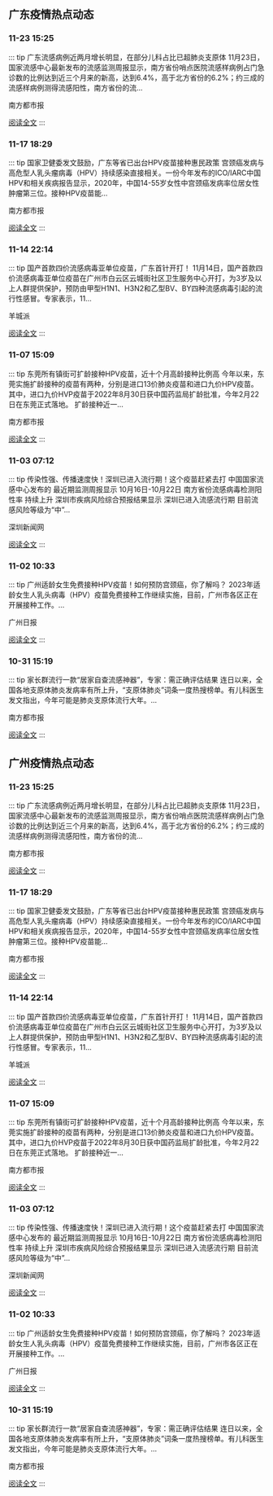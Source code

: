 
## 广东疫情热点动态

  
### 11-23 15:25
::: tip 广东流感病例近两月增长明显，在部分儿科占比已超肺炎支原体
11月23日，国家流感中心最新发布的流感监测周报显示，南方省份哨点医院流感样病例占门急诊数的比例达到近三个月来的新高，达到6.4%，高于北方省份的6.2%；约三成的流感样病例测得流感阳性，南方省份的流...

南方都市报

[阅读全文](https://view.inews.qq.com/a/20231123A05GVW00?uid=100188415180&chlid=news_news_top&suid=100188415180)
:::

### 11-17 18:29
::: tip 国家卫健委发文鼓励，广东等省已出台HPV疫苗接种惠民政策
宫颈癌发病与高危型人乳头瘤病毒（HPV）持续感染直接相关。一份今年发布的ICO/IARC中国HPV和相关疾病报告显示，2020年，中国14-55岁女性中宫颈癌发病率位居女性肿瘤第三位。接种HPV疫苗能...

南方都市报

[阅读全文](https://view.inews.qq.com/a/20231117A08MJV00?uid=100188415180&chlid=news_news_antip&suid=100188415180)
:::

### 11-14 22:14
::: tip 国产首款四价流感病毒亚单位疫苗，广东首针开打！
11月14日，国产首款四价流感病毒亚单位疫苗在广州市白云区云城街社区卫生服务中心开打，为3岁及以上人群提供保护，预防由甲型H1N1、H3N2和乙型BV、BY四种流感病毒引起的流行性感冒。专家表示，11...

羊城派

[阅读全文](https://view.inews.qq.com/a/20231114A09ZVB00?uid=101705948131&chlid=_qqnews_custom_search_all#)
:::

### 11-07 15:09
::: tip 东莞所有镇街可扩龄接种HPV疫苗，近十个月高龄接种比例高
今年以来，东莞实施扩龄接种的疫苗有两种，分别是进口13价肺炎疫苗和进口九价HPV疫苗。
其中，进口九价HVP疫苗于2022年8月30日获中国药监局扩龄批准，今年2月22日在东莞正式落地。
扩龄接种近一...

南方都市报

[阅读全文](https://view.inews.qq.com/a/20231107A05OP500?uid=100188415180&chlid=news_news_antip#)
:::

### 11-03 07:12
::: tip 传染性强、传播速度快！深圳已进入流行期！这个疫苗赶紧去打
中国国家流感中心发布的
最近期监测周报显示
10月16日-10月22日
南方省份流感病毒检测阳性率
持续上升
深圳市疾病风险综合预报结果显示
深圳已进入流感流行期
目前流感风险等级为“中”...

深圳新闻网

[阅读全文](https://view.inews.qq.com/a/20231102A0AITV00?uid=101705948131&chlid=_qqnews_custom_search_all#)
:::

### 11-02 10:33
::: tip 广州适龄女生免费接种HPV疫苗！如何预防宫颈癌，你了解吗？
2023年适龄女生人乳头病毒（HPV）疫苗免费接种工作继续实施，目前，广州市各区正在开展接种工作。...

广州日报

[阅读全文](https://view.inews.qq.com/a/20231102A02IYD00?uid=100188415180&chlid=news_news_antip#)
:::

### 10-31 15:19
::: tip 家长群流行一款“居家自查流感神器”，专家：需正确评估结果
连日以来，全国各地支原体肺炎发病率有所上升，“支原体肺炎”词条一度热搜榜单。有儿科医生发文指出，今年可能是肺炎支原体流行大年。...

南方都市报

[阅读全文](https://view.inews.qq.com/a/20231031A05WLO00?&chlid=mine_subscribe&uid=101705948131#)
:::


## 广州疫情热点动态

  
### 11-23 15:25
::: tip 广东流感病例近两月增长明显，在部分儿科占比已超肺炎支原体
11月23日，国家流感中心最新发布的流感监测周报显示，南方省份哨点医院流感样病例占门急诊数的比例达到近三个月来的新高，达到6.4%，高于北方省份的6.2%；约三成的流感样病例测得流感阳性，南方省份的流...

南方都市报

[阅读全文](https://view.inews.qq.com/a/20231123A05GVW00?uid=100188415180&chlid=news_news_top&suid=100188415180)
:::

### 11-17 18:29
::: tip 国家卫健委发文鼓励，广东等省已出台HPV疫苗接种惠民政策
宫颈癌发病与高危型人乳头瘤病毒（HPV）持续感染直接相关。一份今年发布的ICO/IARC中国HPV和相关疾病报告显示，2020年，中国14-55岁女性中宫颈癌发病率位居女性肿瘤第三位。接种HPV疫苗能...

南方都市报

[阅读全文](https://view.inews.qq.com/a/20231117A08MJV00?uid=100188415180&chlid=news_news_antip&suid=100188415180)
:::

### 11-14 22:14
::: tip 国产首款四价流感病毒亚单位疫苗，广东首针开打！
11月14日，国产首款四价流感病毒亚单位疫苗在广州市白云区云城街社区卫生服务中心开打，为3岁及以上人群提供保护，预防由甲型H1N1、H3N2和乙型BV、BY四种流感病毒引起的流行性感冒。专家表示，11...

羊城派

[阅读全文](https://view.inews.qq.com/a/20231114A09ZVB00?uid=101705948131&chlid=_qqnews_custom_search_all#)
:::

### 11-07 15:09
::: tip 东莞所有镇街可扩龄接种HPV疫苗，近十个月高龄接种比例高
今年以来，东莞实施扩龄接种的疫苗有两种，分别是进口13价肺炎疫苗和进口九价HPV疫苗。
其中，进口九价HVP疫苗于2022年8月30日获中国药监局扩龄批准，今年2月22日在东莞正式落地。
扩龄接种近一...

南方都市报

[阅读全文](https://view.inews.qq.com/a/20231107A05OP500?uid=100188415180&chlid=news_news_antip#)
:::

### 11-03 07:12
::: tip 传染性强、传播速度快！深圳已进入流行期！这个疫苗赶紧去打
中国国家流感中心发布的
最近期监测周报显示
10月16日-10月22日
南方省份流感病毒检测阳性率
持续上升
深圳市疾病风险综合预报结果显示
深圳已进入流感流行期
目前流感风险等级为“中”...

深圳新闻网

[阅读全文](https://view.inews.qq.com/a/20231102A0AITV00?uid=101705948131&chlid=_qqnews_custom_search_all#)
:::

### 11-02 10:33
::: tip 广州适龄女生免费接种HPV疫苗！如何预防宫颈癌，你了解吗？
2023年适龄女生人乳头病毒（HPV）疫苗免费接种工作继续实施，目前，广州市各区正在开展接种工作。...

广州日报

[阅读全文](https://view.inews.qq.com/a/20231102A02IYD00?uid=100188415180&chlid=news_news_antip#)
:::

### 10-31 15:19
::: tip 家长群流行一款“居家自查流感神器”，专家：需正确评估结果
连日以来，全国各地支原体肺炎发病率有所上升，“支原体肺炎”词条一度热搜榜单。有儿科医生发文指出，今年可能是肺炎支原体流行大年。...

南方都市报

[阅读全文](https://view.inews.qq.com/a/20231031A05WLO00?&chlid=mine_subscribe&uid=101705948131#)
:::

